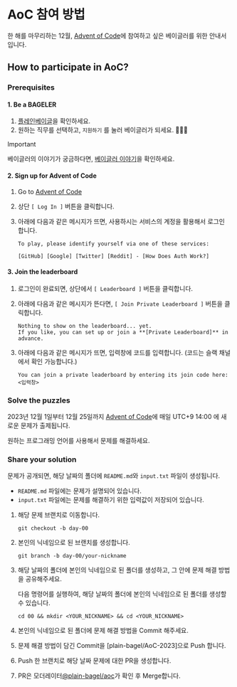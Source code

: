 # AoC 참여 방법

한 해를 마무리하는 12월, [Advent of Code][aoc-official]에 참여하고 싶은 베이글러를 위한 안내서입니다.

## How to participate in AoC?

### Prerequisites

#### 1. Be a BAGELER

1. [플레인베이글][pbagel-career]을 확인하세요.
2. 원하는 직무를 선택하고, `지원하기` 를 눌러 베이글러가 되세요. 🥯🧑‍🍳

> [!IMPORTANT]
> 베이글러의 이야기가 궁금하다면, [베이글러 이야기][pbagel-blog]을 확인하세요.

#### 2. Sign up for Advent of Code

1. Go to [Advent of Code][aoc-official]
2. 상단 `[ Log In ]` 버튼을 클릭합니다.
3. 아래에 다음과 같은 메시지가 뜨면, 사용하시는 서비스의 계정을 활용해서 로그인 합니다.

   ```text
   To play, please identify yourself via one of these services:
   
   [GitHub] [Google] [Twitter] [Reddit] - [How Does Auth Work?]
   ```

#### 3. Join the leaderboard

1. 로그인이 완료되면, 상단에서 `[ Leaderboard ]` 버튼을 클릭합니다.
2. 아래에 다음과 같은 메시지가 뜬다면, `[ Join Private Leaderboard ]` 버튼을 클릭합니다.

    ```text
    Nothing to show on the leaderboard... yet.
    If you like, you can set up or join a **[Private Leaderboard]** in advance.
    ```
3. 아래에 다음과 같은 메시지가 뜨면, 입력창에 코드를 입력합니다. (코드는 슬랙 채널에서 확인 가능합니다.)

    ```text
    You can join a private leaderboard by entering its join code here:
    <입력창>
    ```

### Solve the puzzles

2023년 12월 1일부터 12월 25일까지 [Advent of Code][aoc-official]에 매일 UTC+9 14:00 에 새로운 문제가 출제됩니다.

원하는 프로그래밍 언어를 사용해서 문제를 해결하세요.

### Share your solution

문제가 공개되면, 해당 날짜의 폴더에 `README.md`와 `input.txt` 파일이 생성됩니다.

* `README.md` 파일에는 문제가 설명되어 있습니다.
* `input.txt` 파일에는 문제를 해결하기 위한 입력값이 저장되어 있습니다.

1. 해당 문제 브랜치로 이동합니다.

    ```shell
    git checkout -b day-00
    ```

2. 본인의 닉네임으로 된 브랜치를 생성합니다.

    ```shell
    git branch -b day-00/your-nickname
    ```

3. 해당 날짜의 폴더에 본인의 닉네임으로 된 폴더를 생성하고, 그 안에 문제 해결 방법을 공유해주세요.

   다음 명령어를 실행하여, 해당 날짜의 폴더에 본인의 닉네임으로 된 폴더를 생성할 수 있습니다.

    ```shell
    cd 00 && mkdir <YOUR_NICKNAME> && cd <YOUR_NICKNAME>
    ```

4. 본인의 닉네임으로 된 폴더에 문제 해결 방법을 Commit 해주세요.
5. 문제 해결 방법이 담긴 Commit을 [plain-bagel/AoC-2023]으로 Push 합니다.
6. Push 한 브랜치로 해당 날짜 문제에 대한 PR을 생성합니다.
7. PR은 모더레이터[@plain-bagel/aoc](https://github.com/orgs/plain-bagel/teams/aoc)가 확인 후 Merge합니다.

[aoc-official]: https://adventofcode.com

[pbagel-career]: https://pbagel.com/27040452

[pbagel-blog]: https://pbagel.com/27039550
